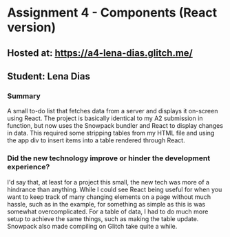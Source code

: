 Assignment 4 - Components (React version)
===

Hosted at: https://a4-lena-dias.glitch.me/
---

Student: Lena Dias
---

### Summary
A small to-do list that fetches data from a server and displays it on-screen using React. The project is basically identical to my A2 submission in function, but now uses the Snowpack bundler and React to display changes in data. This required some stripping tables from my HTML file and using the app div to insert items into a table rendered through React.

### Did the new technology improve or hinder the development experience?
I'd say that, at least for a project this small, the new tech was more of a hindrance than anything. While I could see React being useful for when you want to keep track of many changing elements on a page without much hassle, such as in the example, for something as simple as this is was somewhat overcomplicated. For a table of data, I had to do much more setup to achieve the same things, such as making the table update. Snowpack also made compiling on Glitch take quite a while.